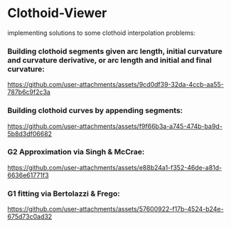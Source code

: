 # Clothoid-Viewer
implementing solutions to some clothoid interpolation problems:

### Building clothoid segments given arc length, initial curvature and curvature derivative, or arc length and initial and final curvature:

https://github.com/user-attachments/assets/9cd0df39-32da-4ccb-aa55-787b6c9f2c3a

### Building clothoid curves by appending segments:

https://github.com/user-attachments/assets/f9f66b3a-a745-474b-ba9d-5b8d3df06682

### G2 Approximation via Singh & McCrae:

https://github.com/user-attachments/assets/e88b24a1-f352-46de-a81d-6636e61771f3


### G1 fitting via Bertolazzi & Frego:

https://github.com/user-attachments/assets/57600922-f17b-4524-b24e-675d73c0ad32
